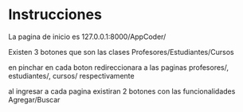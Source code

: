 # Instrucciones

La pagina de inicio es 127.0.0.1:8000/AppCoder/

Existen 3 botones que son las clases Profesores/Estudiantes/Cursos

en pinchar en cada boton redireccionara a las paginas profesores/, estudiantes/, cursos/ respectivamente

al ingresar a cada pagina existiran 2 botones con las funcionalidades Agregar/Buscar



